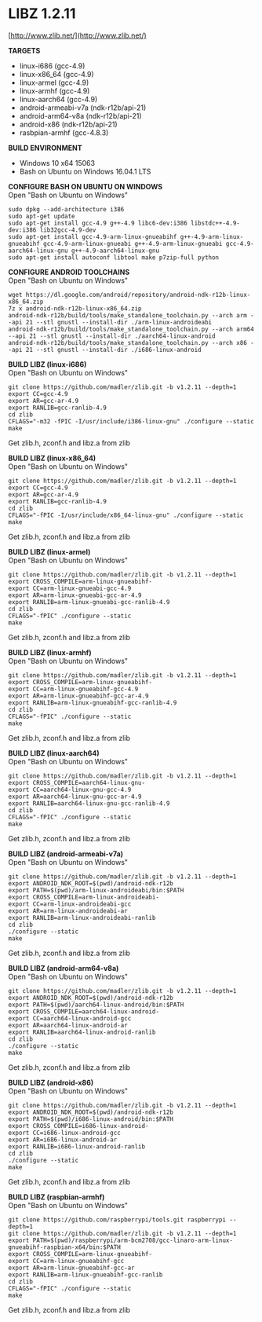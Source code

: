 # LIBZ 1.2.11
[http://www.zlib.net/](http://www.zlib.net/)   
  
**TARGETS**   
* linux-i686 (gcc-4.9)   
* linux-x86_64 (gcc-4.9)   
* linux-armel (gcc-4.9)   
* linux-armhf (gcc-4.9)   
* linux-aarch64 (gcc-4.9)   
* android-armeabi-v7a (ndk-r12b/api-21)   
* android-arm64-v8a (ndk-r12b/api-21)  
* android-x86 (ndk-r12b/api-21)  
* rasbpian-armhf (gcc-4.8.3)   
   
**BUILD ENVIRONMENT**  
* Windows 10 x64 15063   
* Bash on Ubuntu on Windows 16.04.1 LTS   

**CONFIGURE BASH ON UBUNTU ON WINDOWS**   
Open "Bash on Ubuntu on Windows"   
```
sudo dpkg --add-architecture i386
sudo apt-get update
sudo apt-get install gcc-4.9 g++-4.9 libc6-dev:i386 libstdc++-4.9-dev:i386 lib32gcc-4.9-dev 
sudo apt-get install gcc-4.9-arm-linux-gnueabihf g++-4.9-arm-linux-gnueabihf gcc-4.9-arm-linux-gnueabi g++-4.9-arm-linux-gnueabi gcc-4.9-aarch64-linux-gnu g++-4.9-aarch64-linux-gnu
sudo apt-get install autoconf libtool make p7zip-full python
```

**CONFIGURE ANDROID TOOLCHAINS**   
Open "Bash on Ubuntu on Windows"   
```
wget https://dl.google.com/android/repository/android-ndk-r12b-linux-x86_64.zip
7z x android-ndk-r12b-linux-x86_64.zip
android-ndk-r12b/build/tools/make_standalone_toolchain.py --arch arm --api 21 --stl gnustl --install-dir ./arm-linux-androideabi
android-ndk-r12b/build/tools/make_standalone_toolchain.py --arch arm64 --api 21 --stl gnustl --install-dir ./aarch64-linux-android
android-ndk-r12b/build/tools/make_standalone_toolchain.py --arch x86 --api 21 --stl gnustl --install-dir ./i686-linux-android
```
  
**BUILD LIBZ (linux-i686)**   
Open "Bash on Ubuntu on Windows"   
```
git clone https://github.com/madler/zlib.git -b v1.2.11 --depth=1
export CC=gcc-4.9
export AR=gcc-ar-4.9
export RANLIB=gcc-ranlib-4.9
cd zlib
CFLAGS="-m32 -fPIC -I/usr/include/i386-linux-gnu" ./configure --static
make
```
   
Get zlib.h, zconf.h and libz.a from zlib 
   
**BUILD LIBZ (linux-x86_64)**   
Open "Bash on Ubuntu on Windows"   
```
git clone https://github.com/madler/zlib.git -b v1.2.11 --depth=1
export CC=gcc-4.9
export AR=gcc-ar-4.9
export RANLIB=gcc-ranlib-4.9
cd zlib
CFLAGS="-fPIC -I/usr/include/x86_64-linux-gnu" ./configure --static
make
```
   
Get zlib.h, zconf.h and libz.a from zlib 
   
**BUILD LIBZ (linux-armel)**   
Open "Bash on Ubuntu on Windows"   
```
git clone https://github.com/madler/zlib.git -b v1.2.11 --depth=1
export CROSS_COMPILE=arm-linux-gnueabihf-
export CC=arm-linux-gnueabi-gcc-4.9
export AR=arm-linux-gnueabi-gcc-ar-4.9
export RANLIB=arm-linux-gnueabi-gcc-ranlib-4.9
cd zlib
CFLAGS="-fPIC" ./configure --static
make
```
   
Get zlib.h, zconf.h and libz.a from zlib 
   
**BUILD LIBZ (linux-armhf)**   
Open "Bash on Ubuntu on Windows"   
```
git clone https://github.com/madler/zlib.git -b v1.2.11 --depth=1
export CROSS_COMPILE=arm-linux-gnueabihf-
export CC=arm-linux-gnueabihf-gcc-4.9
export AR=arm-linux-gnueabihf-gcc-ar-4.9
export RANLIB=arm-linux-gnueabihf-gcc-ranlib-4.9
cd zlib
CFLAGS="-fPIC" ./configure --static
make
```
   
Get zlib.h, zconf.h and libz.a from zlib 
   
**BUILD LIBZ (linux-aarch64)**   
Open "Bash on Ubuntu on Windows"   
```
git clone https://github.com/madler/zlib.git -b v1.2.11 --depth=1
export CROSS_COMPILE=aarch64-linux-gnu-
export CC=aarch64-linux-gnu-gcc-4.9
export AR=aarch64-linux-gnu-gcc-ar-4.9
export RANLIB=aarch64-linux-gnu-gcc-ranlib-4.9
cd zlib
CFLAGS="-fPIC" ./configure --static
make
```
   
Get zlib.h, zconf.h and libz.a from zlib 
   
**BUILD LIBZ (android-armeabi-v7a)**   
Open "Bash on Ubuntu on Windows"   
```
git clone https://github.com/madler/zlib.git -b v1.2.11 --depth=1
export ANDROID_NDK_ROOT=$(pwd)/android-ndk-r12b
export PATH=$(pwd)/arm-linux-androideabi/bin:$PATH
export CROSS_COMPILE=arm-linux-androideabi-
export CC=arm-linux-androideabi-gcc
export AR=arm-linux-androideabi-ar
export RANLIB=arm-linux-androideabi-ranlib
cd zlib
./configure --static
make
```
   
Get zlib.h, zconf.h and libz.a from zlib 
   
**BUILD LIBZ (android-arm64-v8a)**   
Open "Bash on Ubuntu on Windows"   
```
git clone https://github.com/madler/zlib.git -b v1.2.11 --depth=1
export ANDROID_NDK_ROOT=$(pwd)/android-ndk-r12b
export PATH=$(pwd)/aarch64-linux-android/bin:$PATH
export CROSS_COMPILE=aarch64-linux-android-
export CC=aarch64-linux-android-gcc
export AR=aarch64-linux-android-ar
export RANLIB=aarch64-linux-android-ranlib
cd zlib
./configure --static
make
```
   
Get zlib.h, zconf.h and libz.a from zlib   
   
**BUILD LIBZ (android-x86)**   
Open "Bash on Ubuntu on Windows"   
```
git clone https://github.com/madler/zlib.git -b v1.2.11 --depth=1
export ANDROID_NDK_ROOT=$(pwd)/android-ndk-r12b
export PATH=$(pwd)/i686-linux-android/bin:$PATH
export CROSS_COMPILE=i686-linux-android-
export CC=i686-linux-android-gcc
export AR=i686-linux-android-ar
export RANLIB=i686-linux-android-ranlib
cd zlib
./configure --static
make
```
   
Get zlib.h, zconf.h and libz.a from zlib 
   
**BUILD LIBZ (raspbian-armhf)**   
Open "Bash on Ubuntu on Windows"   
```
git clone https://github.com/raspberrypi/tools.git raspberrypi --depth=1
git clone https://github.com/madler/zlib.git -b v1.2.11 --depth=1
export PATH=$(pwd)/raspberrypi/arm-bcm2708/gcc-linaro-arm-linux-gnueabihf-raspbian-x64/bin:$PATH
export CROSS_COMPILE=arm-linux-gnueabihf-
export CC=arm-linux-gnueabihf-gcc
export AR=arm-linux-gnueabihf-gcc-ar
export RANLIB=arm-linux-gnueabihf-gcc-ranlib
cd zlib
CFLAGS="-fPIC" ./configure --static
make
```
   
Get zlib.h, zconf.h and libz.a from zlib   

